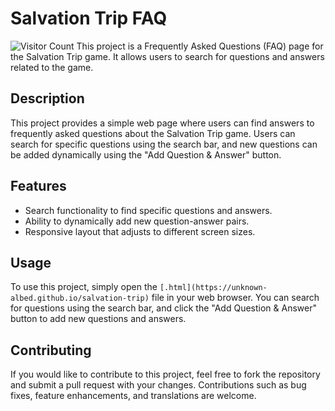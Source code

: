 # Salvation Trip FAQ
![Visitor Count](https://visitor-badge.glitch.me/badge?page_id=unknown-albed.salvation-trip)
This project is a Frequently Asked Questions (FAQ) page for the Salvation Trip game. It allows users to search for questions and answers related to the game.

## Description

This project provides a simple web page where users can find answers to frequently asked questions about the Salvation Trip game. Users can search for specific questions using the search bar, and new questions can be added dynamically using the "Add Question & Answer" button.

## Features

- Search functionality to find specific questions and answers.
- Ability to dynamically add new question-answer pairs.
- Responsive layout that adjusts to different screen sizes.

## Usage

To use this project, simply open the `[.html](https://unknown-albed.github.io/salvation-trip)` file in your web browser. You can search for questions using the search bar, and click the "Add Question & Answer" button to add new questions and answers.

## Contributing

If you would like to contribute to this project, feel free to fork the repository and submit a pull request with your changes. Contributions such as bug fixes, feature enhancements, and translations are welcome.
